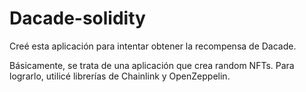 # Dacade-solidity
Creé esta aplicación para intentar obtener la recompensa de Dacade.

Básicamente, se trata de una aplicación que crea random NFTs. Para lograrlo, utilicé librerías de Chainlink y OpenZeppelin.
